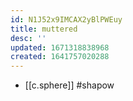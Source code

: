 ```yaml
---
id: N1J52x9IMCAX2yBlPWEuy
title: muttered
desc: ''
updated: 1671318838968
created: 1641757020288
---
```




- [[c.sphere]] #shapow
